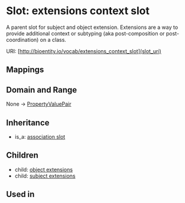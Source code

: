 # Slot: extensions context slot


A parent slot for subject and object extension. Extensions are a way to provide additional context or subtyping (aka post-composition or post-coordination) on a class.

URI: [http://bioentity.io/vocab/extensions_context_slot](slot_uri)
## Mappings

## Domain and Range

None -> [PropertyValuePair](PropertyValuePair.md)
## Inheritance

 *  is_a: [association slot](association_slot.md)
## Children

 *  child: [object extensions](object_extensions.md)
 *  child: [subject extensions](subject_extensions.md)
## Used in


